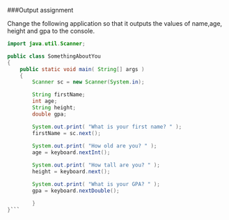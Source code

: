 <!--djw:done-->
###Output assignment

Change the following application so that it outputs the values of name,age, height and gpa to the console.
```java
import java.util.Scanner;

public class SomethingAboutYou
{
	public static void main( String[] args )
	{
		Scanner sc = new Scanner(System.in);

		String firstName;
		int age;
		String height;
		double gpa;

		System.out.print( "What is your first name? " );
		firstName = sc.next();
		
		System.out.print( "How old are you? " );
		age = keyboard.nextInt();

		System.out.print( "How tall are you? " );
		height = keyboard.next();

		System.out.print( "What is your GPA? " );
		gpa = keyboard.nextDouble();

        }
}```
